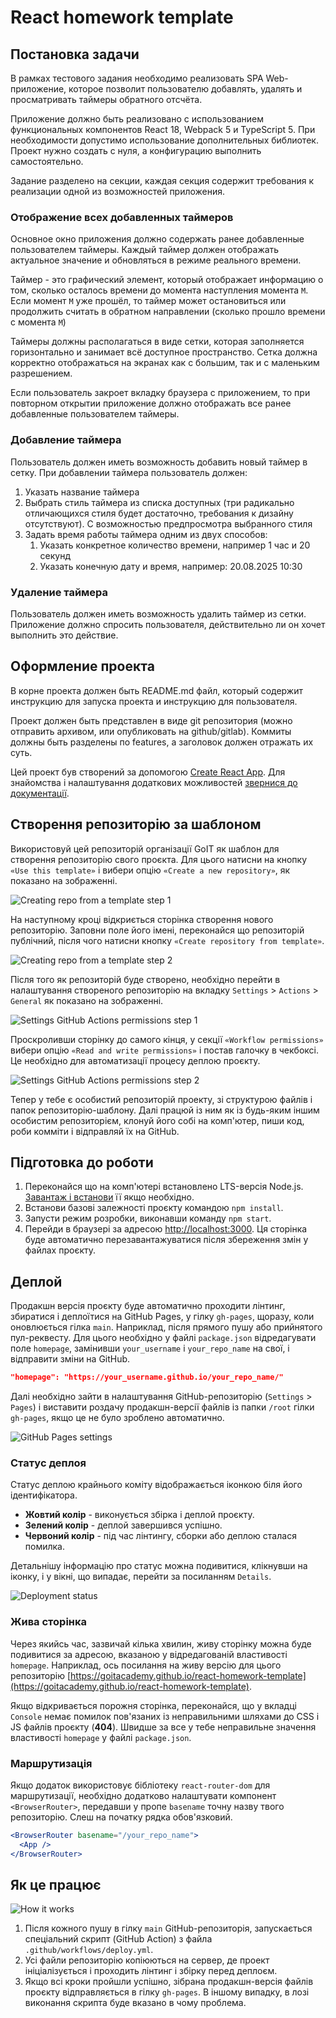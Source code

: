 # React homework template
## Постановка задачи

В рамках тестового задания необходимо реализовать SPA Web-приложение, которое позволит пользователю добавлять, удалять и просматривать таймеры обратного отсчёта. 

Приложение должно быть реализовано с использованием функциональных компонентов React 18, Webpack 5 и TypeScript 5. При необходимости допустимо использование дополнительных библиотек. Проект нужно создать с нуля, а конфигурацию выполнить самостоятельно. 

Задание разделено на секции, каждая секция содержит требования к реализации одной из возможностей приложения.
### Отображение всех добавленных таймеров

Основное окно приложения должно содержать ранее добавленные пользователем таймеры. Каждый таймер должен отображать актуальное значение и обновляться в режиме реального времени.

Таймер - это графический элемент, который отображает информацию о том, сколько осталось времени до момента наступления момента `M`. Если момент `M` уже прошёл, то таймер может остановиться или продолжить считать в обратном направлении (сколько прошло времени с момента `M`)

Таймеры должны располагаться в виде сетки, которая заполняется горизонтально и занимает всё доступное пространство. Сетка должна корректно отображаться на экранах как с большим, так и с маленьким разрешением.

Если пользователь закроет вкладку браузера с приложением, то при повторном открытии приложение должно отображать все ранее добавленные пользователем таймеры.
### Добавление таймера

Пользователь должен иметь возможность добавить новый таймер в сетку. При добавлении таймера пользователь должен:
1. Указать название таймера
2. Выбрать стиль таймера из списка доступных (три радикально отличающихся стиля будет достаточно, требования к дизайну отсутствуют). С возможностью предпросмотра выбранного стиля
3. Задать время работы таймера одним из двух способов:
	1. Указать конкретное количество времени, например 1 час и 20 секунд
	2. Указать конечную дату и время, например: 20.08.2025 10:30
### Удаление таймера
Пользователь должен иметь возможность удалить таймер из сетки. Приложение должно спросить пользователя, действительно ли он хочет выполнить это действие.
## Оформление проекта

В корне проекта должен быть README.md файл, который содержит инструкцию для запуска проекта и инструкцию для пользователя.

Проект должен быть представлен в виде git репозитория (можно отправить архивом, или опубликовать на github/gitlab). Коммиты должны быть разделены по features, а заголовок  должен отражать их суть.













Цей проект був створений за допомогою
[Create React App](https://github.com/facebook/create-react-app). Для знайомства
і налаштування додаткових можливостей
[звернися до документації](https://facebook.github.io/create-react-app/docs/getting-started).

## Створення репозиторію за шаблоном

Використовуй цей репозиторій організації GoIT як шаблон для створення репозиторію
свого проєкта. Для цього натисни на кнопку `«Use this template»` і вибери опцію
`«Create a new repository»`, як показано на зображенні.

![Creating repo from a template step 1](./assets/template-step-1.png)

На наступному кроці відкриється сторінка створення нового репозиторію. Заповни поле
його імені, переконайся що репозиторій публічний, після чого натисни кнопку
`«Create repository from template»`.

![Creating repo from a template step 2](./assets/template-step-2.png)

Після того як репозиторій буде створено, необхідно перейти в налаштування
створеного репозиторію на вкладку `Settings` > `Actions` > `General` як
показано на зображенні.

![Settings GitHub Actions permissions step 1](./assets/gh-actions-perm-1.png)

Проскроливши сторінку до самого кінця, у секції `«Workflow permissions»` вибери
опцію `«Read and write permissions»` і постав галочку в чекбоксі. Це
необхідно для автоматизації процесу деплою проєкту.

![Settings GitHub Actions permissions step 2](./assets/gh-actions-perm-2.png)

Тепер у тебе є особистий репозиторій проекту, зі структурою файлів і папок
репозиторію-шаблону. Далі працюй із ним як із будь-яким іншим особистим репозиторієм,
клонуй його собі на комп'ютер, пиши код, роби комміти і відправляй їх на
GitHub.

## Підготовка до роботи

1. Переконайся що на комп'ютері встановлено LTS-версія Node.js.
   [Завантаж і встанови](https://nodejs.org/en/) її якщо необхідно.
2. Встанови базові залежності проєкту командою `npm install`.
3. Запусти режим розробки, виконавши команду `npm start`.
4. Перейди в браузері за адресою [http://localhost:3000](http://localhost:3000).
   Ця сторінка буде автоматично перезавантажуватися після збереження змін у файлах проєкту.

## Деплой

Продакшн версія проєкту буде автоматично проходити лінтинг, збиратися і
деплоїтися на GitHub Pages, у гілку `gh-pages`, щоразу, коли оновлюється
гілка `main`. Наприклад, після прямого пушу або прийнятого пул-реквесту. Для цього
необхідно у файлі `package.json` відредагувати поле `homepage`, замінивши
`your_username` і `your_repo_name` на свої, і відправити зміни на GitHub.

```json
"homepage": "https://your_username.github.io/your_repo_name/"
```

Далі необхідно зайти в налаштування GitHub-репозиторію (`Settings` > `Pages`) і
виставити роздачу продакшн-версії файлів із папки `/root` гілки `gh-pages`, якщо
це не було зроблено автоматично.

![GitHub Pages settings](./assets/repo-settings.png)

### Статус деплоя

Статус деплою крайнього коміту відображається іконкою біля його ідентифікатора.

- **Жовтий колір** - виконується збірка і деплой проєкту.
- **Зелений колір** - деплой завершився успішно.
- **Червоний колір** - під час лінтингу, сборки або деплою сталася помилка.

Детальнішу інформацію про статус можна подивитися, клікнувши на іконку, і
у вікні, що випадає, перейти за посиланням `Details`.

![Deployment status](./assets/deploy-status.png)

### Жива сторінка

Через якийсь час, зазвичай кілька хвилин, живу сторінку можна буде подивитися
за адресою, вказаною у відредагованій властивості `homepage`. Наприклад, ось
посилання на живу версію для цього репозиторію
[https://goitacademy.github.io/react-homework-template](https://goitacademy.github.io/react-homework-template).

Якщо відкривається порожня сторінка, переконайся, що у вкладці `Console` немає помилок
пов'язаних із неправильними шляхами до CSS і JS файлів проєкту (**404**). Швидше 
за все у тебе неправильне значення властивості `homepage` у файлі `package.json`.

### Маршрутизація

Якщо додаток використовує бібліотеку `react-router-dom` для маршрутизації,
необхідно додатково налаштувати компонент `<BrowserRouter>`, передавши у пропе
`basename` точну назву твого репозиторію. Слеш на початку рядка обов'язковий.

```jsx
<BrowserRouter basename="/your_repo_name">
  <App />
</BrowserRouter>
```

## Як це працює

![How it works](./assets/how-it-works.png)

1. Після кожного пушу в гілку `main` GitHub-репозиторія, запускається спеціальний
   скрипт (GitHub Action) з файла `.github/workflows/deploy.yml`.
2. Усі файли репозиторію копіюються на сервер, де проект ініціалізується і
   проходить лінтинг і збірку перед деплоєм.
3. Якщо всі кроки пройшли успішно, зібрана продакшн-версія файлів проєкту
   відправляється в гілку `gh-pages`. В іншому випадку, в лозі виконання
   скрипта буде вказано в чому проблема.
